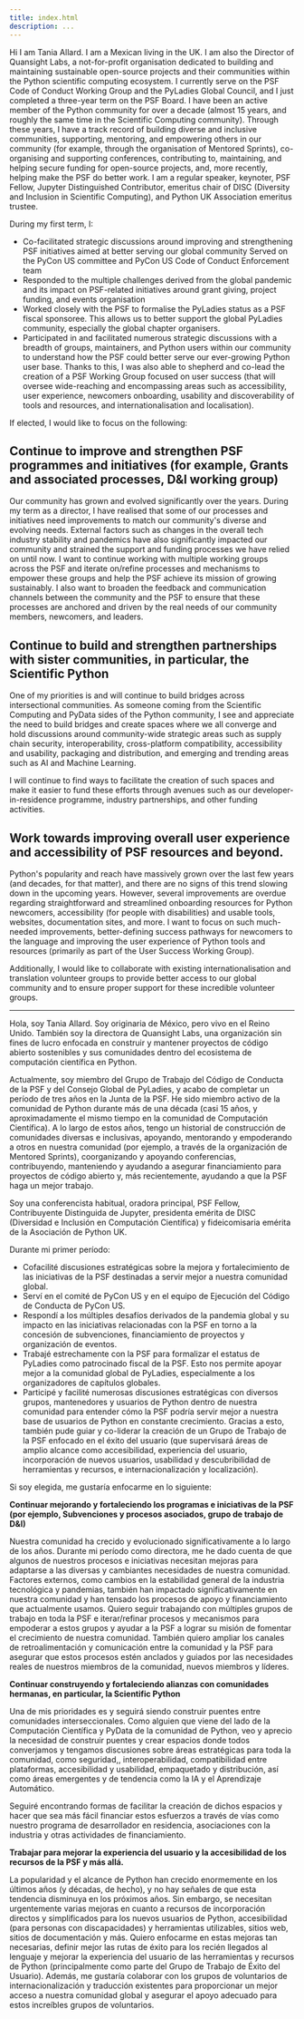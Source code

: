 ```yaml
---
title: index.html
description: ...
---
```


Hi I am Tania Allard. I am a Mexican living in the UK. I am also the Director of Quansight Labs, a not\-for\-profit organisation dedicated to building and maintaining sustainable open\-source projects and their communities within the Python scientific computing ecosystem.
I currently serve on the PSF Code of Conduct Working Group and the PyLadies Global Council, and I just completed a three\-year term on the PSF Board. I have been an active member of the Python community for over a decade (almost 15 years, and roughly the same time in the Scientific Computing community). Through these years, I have a track record of building diverse and inclusive communities, supporting, mentoring, and empowering others in our community (for example, through the organisation of Mentored Sprints), co\-organising and supporting conferences, contributing to, maintaining, and helping secure funding for open\-source projects, and, more recently, helping make the PSF do better work.
I am a regular speaker, keynoter, PSF Fellow, Jupyter Distinguished Contributor, emeritus chair of DISC (Diversity and Inclusion in Scientific Computing), and Python UK Association emeritus trustee.


During my first term, I:


* Co\-facilitated strategic discussions around improving and strengthening PSF initiatives aimed at better serving our global community
Served on the PyCon US committee and PyCon US Code of Conduct Enforcement team
* Responded to the multiple challenges derived from the global pandemic and its impact on PSF\-related initiatives around grant giving, project funding, and events organisation
* Worked closely with the PSF to formalise the PyLadies status as a PSF fiscal sponsoree. This allows us to better support the global PyLadies community, especially the global chapter organisers.
* Participated in and facilitated numerous strategic discussions with a breadth of groups, maintainers, and Python users within our community to understand how the PSF could better serve our ever\-growing Python user base. Thanks to this, I was also able to shepherd and co\-lead the creation of a PSF Working Group focused on user success (that will oversee wide\-reaching and encompassing areas such as accessibility, user experience, newcomers onboarding, usability and discoverability of tools and resources, and internationalisation and localisation).


If elected, I would like to focus on the following:


## Continue to improve and strengthen PSF programmes and initiatives (for example, Grants and associated processes, D\&I working group)


Our community has grown and evolved significantly over the years. During my term as a director, I have realised that some of our processes and initiatives need improvements to match our community's diverse and evolving needs. External factors such as changes in the overall tech industry stability and pandemics have also significantly impacted our community and strained the support and funding processes we have relied on until now.
I want to continue working with multiple working groups across the PSF and iterate on/refine processes and mechanisms to empower these groups and help the PSF achieve its mission of growing sustainably. I also want to broaden the feedback and communication channels between the community and the PSF to ensure that these processes are anchored and driven by the real needs of our community members, newcomers, and leaders.


## Continue to build and strengthen partnerships with sister communities, in particular, the Scientific Python


One of my priorities is and will continue to build bridges across intersectional communities. As someone coming from the Scientific Computing and PyData sides of the Python community, I see and appreciate the need to build bridges and create spaces where we all converge and hold discussions around community\-wide strategic areas such as supply chain security, interoperability, cross\-platform compatibility, accessibility and usability, packaging and distribution, and emerging and trending areas such as AI and Machine Learning. 


I will continue to find ways to facilitate the creation of such spaces and make it easier to fund these efforts through avenues such as our developer\-in\-residence programme, industry partnerships, and other funding activities.


## Work towards improving overall user experience and accessibility of PSF resources and beyond.


Python's popularity and reach have massively grown over the last few years (and decades, for that matter), and there are no signs of this trend slowing down in the upcoming years. However, several improvements are overdue regarding straightforward and streamlined onboarding resources for Python newcomers, accessibility (for people with disabilities) and usable tools, websites, documentation sites, and more. I want to focus on such much\-needed improvements, better\-defining success pathways for newcomers to the language and improving the user experience of Python tools and resources (primarily as part of the User Success Working Group).


Additionally, I would like to collaborate with existing internationalisation and translation volunteer groups to provide better access to our global community and to ensure proper support for these incredible volunteer groups.




---


Hola, soy Tania Allard. Soy originaria de México, pero vivo en el Reino Unido. También soy la directora de Quansight Labs, una organización sin fines de lucro enfocada en construir y mantener proyectos de código abierto sostenibles y sus comunidades dentro del ecosistema de computación científica en Python.


Actualmente, soy miembro del Grupo de Trabajo del Código de Conducta de la PSF y del Consejo Global de PyLadies, y acabo de completar un período de tres años en la Junta de la PSF. He sido miembro activo de la comunidad de Python durante más de una década (casi 15 años, y aproximadamente el mismo tiempo en la comunidad de Computación Científica). A lo largo de estos años, tengo un historial de construcción de comunidades diversas e inclusivas, apoyando, mentorando y empoderando a otros en nuestra comunidad (por ejemplo, a través de la organización de Mentored Sprints), coorganizando y apoyando conferencias, contribuyendo, manteniendo y ayudando a asegurar financiamiento para proyectos de código abierto y, más recientemente, ayudando a que la PSF haga un mejor trabajo.


Soy una conferencista habitual, oradora principal, PSF Fellow, Contribuyente Distinguida de Jupyter, presidenta emérita de DISC (Diversidad e Inclusión en Computación Científica) y fideicomisaria emérita de la Asociación de Python UK.


Durante mi primer período:


* Cofacilité discusiones estratégicas sobre la mejora y fortalecimiento de las iniciativas de la PSF destinadas a servir mejor a nuestra comunidad global.
* Serví en el comité de PyCon US y en el equipo de Ejecución del Código de Conducta de PyCon US.
* Respondí a los múltiples desafíos derivados de la pandemia global y su impacto en las iniciativas relacionadas con la PSF en torno a la concesión de subvenciones, financiamiento de proyectos y organización de eventos.
* Trabajé estrechamente con la PSF para formalizar el estatus de PyLadies como patrocinado fiscal de la PSF. Esto nos permite apoyar mejor a la comunidad global de PyLadies, especialmente a los organizadores de capítulos globales.
* Participé y facilité numerosas discusiones estratégicas con diversos grupos, mantenedores y usuarios de Python dentro de nuestra comunidad para entender cómo la PSF podría servir mejor a nuestra base de usuarios de Python en constante crecimiento. Gracias a esto, también pude guiar y co\-liderar la creación de un Grupo de Trabajo de la PSF enfocado en el éxito del usuario (que supervisará áreas de amplio alcance como accesibilidad, experiencia del usuario, incorporación de nuevos usuarios, usabilidad y descubribilidad de herramientas y recursos, e internacionalización y localización).


Si soy elegida, me gustaría enfocarme en lo siguiente:


**Continuar mejorando y fortaleciendo los programas e iniciativas de la PSF (por ejemplo, Subvenciones y procesos asociados, grupo de trabajo de D\&I)**


Nuestra comunidad ha crecido y evolucionado significativamente a lo largo de los años. Durante mi período como directora, me he dado cuenta de que algunos de nuestros procesos e iniciativas necesitan mejoras para adaptarse a las diversas y cambiantes necesidades de nuestra comunidad. Factores externos, como cambios en la estabilidad general de la industria tecnológica y pandemias, también han impactado significativamente en nuestra comunidad y han tensado los procesos de apoyo y financiamiento que actualmente usamos. Quiero seguir trabajando con múltiples grupos de trabajo en toda la PSF e iterar/refinar procesos y mecanismos para empoderar a estos grupos y ayudar a la PSF a lograr su misión de fomentar el crecimiento de nuestra comunidad. También quiero ampliar los canales de retroalimentación y comunicación entre la comunidad y la PSF para asegurar que estos procesos estén anclados y guiados por las necesidades reales de nuestros miembros de la comunidad, nuevos miembros y líderes.


**Continuar construyendo y fortaleciendo alianzas con comunidades hermanas, en particular, la Scientific Python**


Una de mis prioridades es y seguirá siendo construir puentes entre comunidades interseccionales. Como alguien que viene del lado de la Computación Científica y PyData de la comunidad de Python, veo y aprecio la necesidad de construir puentes y crear espacios donde todos converjamos y tengamos discusiones sobre áreas estratégicas para toda la comunidad, como seguridad,, interoperabilidad, compatibilidad entre plataformas, accesibilidad y usabilidad, empaquetado y distribución, así como áreas emergentes y de tendencia como la IA y el Aprendizaje Automático.


Seguiré encontrando formas de facilitar la creación de dichos espacios y hacer que sea más fácil financiar estos esfuerzos a través de vías como nuestro programa de desarrollador en residencia, asociaciones con la industria y otras actividades de financiamiento.


**Trabajar para mejorar la experiencia del usuario y la accesibilidad de los recursos de la PSF y más allá.**


La popularidad y el alcance de Python han crecido enormemente en los últimos años (y décadas, de hecho), y no hay señales de que esta tendencia disminuya en los próximos años. Sin embargo, se necesitan urgentemente varias mejoras en cuanto a recursos de incorporación directos y simplificados para los nuevos usuarios de Python, accesibilidad (para personas con discapacidades) y herramientas utilizables, sitios web, sitios de documentación y más. Quiero enfocarme en estas mejoras tan necesarias, definir mejor las rutas de éxito para los recién llegados al lenguaje y mejorar la experiencia del usuario de las herramientas y recursos de Python (principalmente como parte del Grupo de Trabajo de Éxito del Usuario).
Además, me gustaría colaborar con los grupos de voluntarios de internacionalización y traducción existentes para proporcionar un mejor acceso a nuestra comunidad global y asegurar el apoyo adecuado para estos increíbles grupos de voluntarios.


